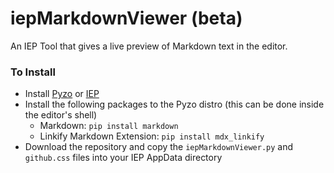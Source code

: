 iepMarkdownViewer (beta)
=================

An IEP Tool that gives a live preview of Markdown text in the editor.

### To Install
- Install [Pyzo](http://www.pyzo.org) or [IEP](http://www.iep-project.org/)
- Install the following packages to the Pyzo distro (this can be done inside the editor's shell)
  * Markdown: `pip install markdown` 
  * Linkify Markdown Extension: `pip install mdx_linkify`
- Download the repository and copy the `iepMarkdownViewer.py` and `github.css` files into your IEP AppData directory
